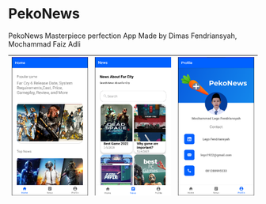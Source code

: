 # PekoNews

PekoNews Masterpiece perfection App Made by Dimas Fendriansyah, Mochammad Faiz Adli

| <img src="/imgPk/ss1.png"/> | <img src="/imgPk/ss2.png"/> | <img src="/imgPk/ss3.png"/> |
| :--: | :--: | :--: |
